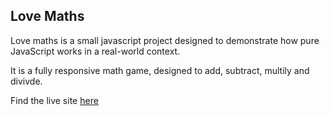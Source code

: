 ## Love Maths

Love maths is a small javascript project designed to demonstrate how pure JavaScript works in a real-world context.

It is a fully responsive math game, designed to add, subtract, multily and divivde.

Find the live site [here](https://janeyrinn.github.io/lovemaths_js/)